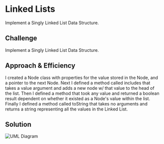 # Linked Lists
Implement a Singly Linked List Data Structure.

## Challenge
Implement a Singly Linked List Data Structure.

## Approach & Efficiency
I created a Node class with properties for the value stored in the Node, and a pointer to the next Node. Next I defined a method called includes that takes a value argument and adds a new node w/ that value to the head of the list. Then I defined a method that took any value and returned a boolean result dependent on whether it existed as a Node's value within the list. Finally I defined a method called toString that takes no arguments and returns a string representing all the values in the Linked List.

## Solution
![UML Diagram](assets/linked-list.jpg)